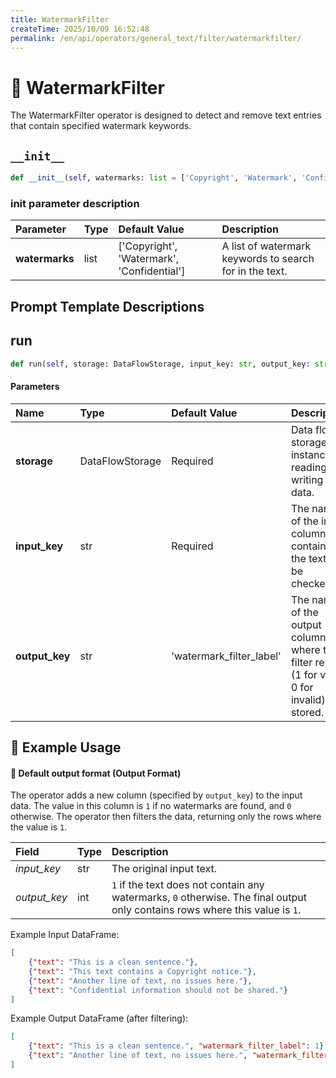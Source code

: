 ```yaml
---
title: WatermarkFilter
createTime: 2025/10/09 16:52:48
permalink: /en/api/operators/general_text/filter/watermarkfilter/
---
```


# 📘 WatermarkFilter
The WatermarkFilter operator is designed to detect and remove text entries that contain specified watermark keywords.

## `__init__`
```python
def __init__(self, watermarks: list = ['Copyright', 'Watermark', 'Confidential'])
```
### init parameter description
| Parameter | Type | Default Value | Description |
| :--- | :--- | :--- | :--- |
| **watermarks** | list | ['Copyright', 'Watermark', 'Confidential'] | A list of watermark keywords to search for in the text. |

## Prompt Template Descriptions

## run
```python
def run(self, storage: DataFlowStorage, input_key: str, output_key: str = 'watermark_filter_label')
```
#### Parameters
| Name | Type | Default Value | Description |
| :--- | :--- | :--- | :--- |
| **storage** | DataFlowStorage | Required | Data flow storage instance for reading and writing data. |
| **input_key** | str | Required | The name of the input column containing the text to be checked. |
| **output_key** | str | 'watermark_filter_label' | The name of the output column where the filter result (1 for valid, 0 for invalid) is stored. |

## 🧠 Example Usage

#### 🧾 Default output format (Output Format)
The operator adds a new column (specified by `output_key`) to the input data. The value in this column is `1` if no watermarks are found, and `0` otherwise. The operator then filters the data, returning only the rows where the value is `1`.

| Field | Type | Description |
| :--- | :--- | :--- |
| *input_key* | str | The original input text. |
| *output_key* | int | `1` if the text does not contain any watermarks, `0` otherwise. The final output only contains rows where this value is `1`. |

Example Input DataFrame:
```json
[
    {"text": "This is a clean sentence."},
    {"text": "This text contains a Copyright notice."},
    {"text": "Another line of text, no issues here."},
    {"text": "Confidential information should not be shared."}
]
```
Example Output DataFrame (after filtering):
```json
[
    {"text": "This is a clean sentence.", "watermark_filter_label": 1},
    {"text": "Another line of text, no issues here.", "watermark_filter_label": 1}
]
```

